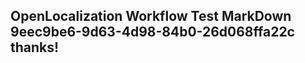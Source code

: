 <properties
ms.topic="hero-topic"
ms.test1="hero-topic"
ms.test2="test"/>


## OpenLocalization Workflow Test MarkDown 9eec9be6-9d63-4d98-84b0-26d068ffa22c thanks!



<!--HONumber=Jul16_HO5-->


